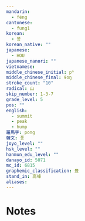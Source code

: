 ```yaml
---
mandarin:
  - fēng
cantonese:
  - fung1
korean:
  - 봉
korean_native: ""
japanese:
  - HOU
japanese_nanori: ""
vietnamese:
middle_chinese_initial: pʰ
middle_chinese_final: ɨoŋ
stroke_count: "10"
radical: 山
skip_number: 1-3-7
grade_level: 5
pos: ""
english:
  - summit
  - peak
  - hump
羅馬字: pong
韓文: 퐁
joyo_level: ""
hsk_level: ""
hanmun_edu_level: ""
danayo_id: 5071
mc_id: 6815
graphemic_classification: 豊
stand_in: 高峰
aliases:
---
```


# Notes
